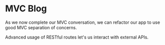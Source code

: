 # MVC Blog

As we now complete our MVC conversation, we can refactor our app to use good MVC separation of concerns.

Advanced usage of RESTful routes let's us interact with external APIs.

